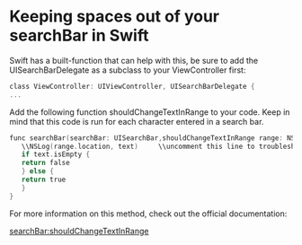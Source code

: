 # Keeping spaces out of your searchBar in Swift

Swift has a built-function that can help with this, be sure to add the UISearchBarDelegate as a subclass to your ViewController first:

```objective-c
class ViewController: UIViewController, UISearchBarDelegate {
...
```

Add the following function shouldChangeTextInRange to your code.  Keep in mind that this code is run for each character entered in a search bar.

```objective-c
func searchBar(searchBar: UISearchBar,shouldChangeTextInRange range: NSRange, replacementText text: String) -> Bool {
   \\NSLog(range.location, text)     \\uncomment this line to troubleshoot
   if text.isEmpty {
   return false
   } else {
   return true
   }
}
```

For more information on this method, check out the official documentation:

[searchBar:shouldChangeTextInRange](https://developer.apple.com/library/ios/documentation/UIKit/Reference/UISearchBarDelegate_Protocol/index.html#//apple_ref/occ/intfm/UISearchBarDelegate/searchBar:shouldChangeTextInRange:replacementText:)
